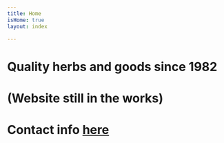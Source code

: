 ```yaml
---
title: Home
isHome: true
layout: index

---
```

# Quality herbs and goods since 1982 

# (Website still in the works)

# Contact info [here](www.khtherbs.com/about "Formulas")